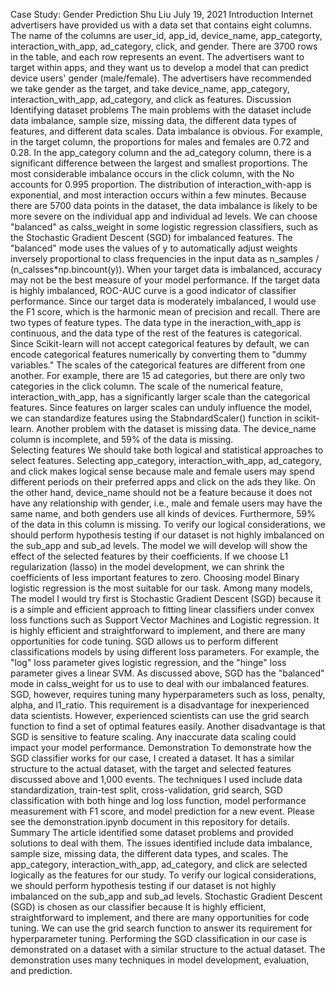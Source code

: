 Case Study: Gender Prediction
Shu Liu
July 19, 2021
Introduction
Internet advertisers have provided us with a data set that contains eight columns. The name of the columns are user_id, app_id, device_name, app_categorty, interaction_with_app, ad_category, click, and gender. There are 3700 rows in the table, and each row represents an event. The advertisers want to target within apps, and they want us to develop a model that can predict device users' gender (male/female). The advertisers have recommended we take gender as the target, and take device_name, app_category, interaction_with_app, ad_category, and click as features. 
Discussion
Identifying dataset problems
The main problems with the dataset include data imbalance, sample size, missing data, the different data types of features, and different data scales. 
Data imbalance is obvious. For example, in the target column, the proportions for males and females are 0.72 and 0.28. In the app_category column and the ad_category column, there is a significant difference between the largest and smallest proportions. The most considerable imbalance occurs in the click column, with the No accounts for 0.995 proportion. The distribution of interaction_with-app is exponential, and most interaction occurs within a few minutes.
Because there are 5700 data points in the dataset, the data imbalance is likely to be more severe on the individual app and individual ad levels.
We can choose "balanced" as calss_weight in some logistic regression classifiers, such as the Stochastic Gradient Descent (SGD) for imbalanced features. The "balanced" mode uses the values of y to automatically adjust weights inversely proportional to class frequencies in the input data as n_samples / (n_calsses*np.bincount(y)). 
When your target data is imbalanced, accuracy may not be the best measure of your model performance. If the target data is highly imbalanced, ROC-AUC curve is a good indicator of classifier performance. Since our target data is moderately imbalanced, I would use the F1 score, which is the harmonic mean of precision and recall. 
There are two types of feature types. The data type in the ineraction_with_app is continuous, and the data type of the rest of the features is categorical. Since Scikit-learn will not accept categorical features by default, we can encode categorical features numerically by converting them to "dummy variables."
The scales of the categorical features are different from one another. For example, there are 15 ad categories, but there are only two categories in the click column. The scale of the numerical feature, interaction_with_app, has a significantly larger scale than the categorical features. 
Since features on larger scales can unduly influence the model, we can standardize features using the StabndardScaler() function in scikit-learn. 
Another problem with the dataset is missing data. The device_name column is incomplete, and 59% of the data is missing.  
Selecting features
We should take both logical and statistical approaches to select features. Selecting app_category, interaction_with_app, ad_category, and click makes logical sense because male and female users may spend different periods on their preferred apps and click on the ads they like. On the other hand, device_name should not be a feature because it does not have any relationship with gender, i.e., male and female users may have the same name, and both genders use all kinds of devices. Furthermore, 59% of the data in this column is missing.
To verify our logical considerations, we should perform hypothesis testing if our dataset is not highly imbalanced on the sub_app and sub_ad levels. 
The model we will develop will show the effect of the selected features by their coefficients. If we choose L1 regularization (lasso) in the model development, we can shrink the coefficients of less important features to zero.
Choosing model 
Binary logistic regression is the most suitable for our task. Among many models, The model I would try first is Stochastic Gradient Descent (SGD) because it is a simple and efficient approach to fitting linear classifiers under convex loss functions such as Support Vector Machines and Logistic regression. It is highly efficient and straightforward to implement, and there are many opportunities for code tuning.
SGD allows us to perform different classifications models by using different loss parameters. For example, the "log" loss parameter gives logistic regression, and the "hinge" loss parameter gives a linear SVM.
As discussed above, SGD has the "balanced" mode in calss_weight for us to use to deal with our imbalanced features. 
SGD, however, requires tuning many hyperparameters such as loss, penalty, alpha, and l1_ratio. This requirement is a disadvantage for inexperienced data scientists. However, experienced scientists can use the grid search function to find a set of optimal features easily.
Another disadvantage is that SGD is sensitive to feature scaling. Any inaccurate data scaling could impact your model performance.
Demonstration
To demonstrate how the SGD classifier works for our case, I created a dataset. It has a similar structure to the actual dataset, with the target and selected features discussed above and 1,000 events. The techniques I used include data standardization, train-test split, cross-validation, grid search, SGD classification with both hinge and log loss function, model performance measurement with F1 score, and model prediction for a new event. Please see the demonstration.ipynb document in this repository for details.
Summary
The article identified some dataset problems and provided solutions to deal with them.  The issues identified include data imbalance, sample size, missing data, the different data types, and scales.
The app_category, interaction_with_app, ad_category, and click are selected logically as the features for our study. To verify our logical considerations, we should perform hypothesis testing if our dataset is not highly imbalanced on the sub_app and sub_ad levels. 
Stochastic Gradient Descent (SGD) is chosen as our classifier because It is highly efficient, straightforward to implement, and there are many opportunities for code tuning. We can use the grid search function to answer its requirement for hyperparameter tuning.
Performing the SGD classification in our case is demonstrated on a dataset with a similar structure to the actual dataset. The demonstration uses many techniques in model development, evaluation, and prediction.
